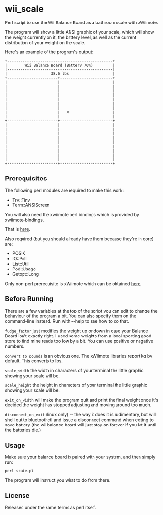 # wii_scale

Perl script to use the Wii Balance Board as a bathroom scale with xWiimote.

The program will show a little ANSI graphic of your scale, which will show the weight currently on it, the battery level, as well as the current distribution of your weight on the scale.

Here's an example of the program's output:
```
+------------------------------------------------+
|        Wii Balance Board (Battery 70%)         |
|------------------------------------------------|
|                    38.6 lbs                    |
+-----------------------+------------------------+
|                       |                        |
|                       |                        |
|                       |                        |
|                       |                        |
|                       |                        |
|                       |                        |
|                       |                        |
|                       |   X                    |
|                       |                        |
+-----------------------+------------------------+
|                       |                        |
|                       |                        |
|                       |                        |
|                       |                        |
|                       |                        |
|                       |                        |
|                       |                        |
|                       |                        |
|                       |                        |
+-----------------------+------------------------+ 
```

## Prerequisites

The following perl modules are required to make this work:

- Try::Tiny
- Term::ANSIScreen

You will also need the xwiimote perl bindings which is provided by xwiimote-bindings.

That is [here](https://github.com/dvdhrm/xwiimote-bindings).

Also required (but you should already have them because they're in core) are:

- POSIX
- IO::Poll
- List::Util
- Pod::Usage
- Getopt::Long

Only non-perl prerequisite is xWiimote which can be obtained [here](https://github.com/dvdhrm/xwiimote).

## Before Running

There are a few variables at the top of the script you can edit to change the behaviour of the program a bit.  You can also specify them on the command-line instead.  Run with --help to see how to do that.

`fudge_factor` just modifies the weight up or down in case your Balance Board isn't exactly right.  I used some weights from a local sporting good store to find mine reads too low by a bit.  You can use positive or negative numbers.

`convert_to_pounds` is an obvious one.  The xWiimote libraries report kg by default.  This converts to lbs.

`scale_width` the width in characters of your terminal the little graphic showing your scale will be.

`scale_height` the height in characters of your terminal the little graphic showing your scale will be.

`exit_on_width` will make the program quit and print the final weight once it's decided the weight has stopped adjusting and moving around too much.

`disconnect_on_exit` (linux only) -- the way it does it is rudimentary, but will shell out to bluetoothctl and issue a disconnect command when exiting to save battery (the wii balance board will just stay on forever if you let it until the batteries die.)

## Usage

Make sure your balance board is paired with your system, and then simply run:

`perl scale.pl`

The program will instruct you what to do from there.

## License

Released under the same terms as perl itself.
